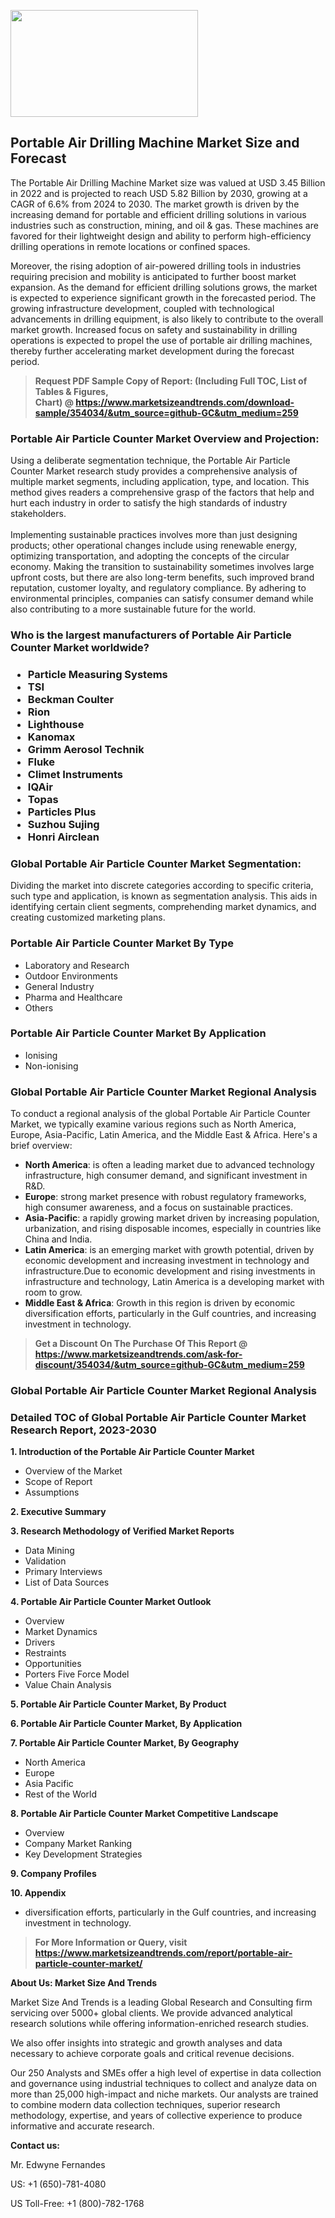 <p><img class="alignnone size-medium wp-image-20088" src="https://ffe5etoiles.com/wp-content/uploads/2024/12/MST1-300x171.png" alt="" width="300" height="171" /></p><h2>Portable Air Drilling Machine Market Size and Forecast</h2><p>The Portable Air Drilling Machine Market size was valued at USD 3.45 Billion in 2022 and is projected to reach USD 5.82 Billion by 2030, growing at a CAGR of 6.6% from 2024 to 2030. The market growth is driven by the increasing demand for portable and efficient drilling solutions in various industries such as construction, mining, and oil & gas. These machines are favored for their lightweight design and ability to perform high-efficiency drilling operations in remote locations or confined spaces.</p><p>Moreover, the rising adoption of air-powered drilling tools in industries requiring precision and mobility is anticipated to further boost market expansion. As the demand for efficient drilling solutions grows, the market is expected to experience significant growth in the forecasted period. The growing infrastructure development, coupled with technological advancements in drilling equipment, is also likely to contribute to the overall market growth. Increased focus on safety and sustainability in drilling operations is expected to propel the use of portable air drilling machines, thereby further accelerating market development during the forecast period.</p></p><blockquote id="" class=""><strong>Request PDF Sample Copy of Report: (Including Full TOC, List of Tables &amp; Figures, Chart)&nbsp;@&nbsp;<strong><a href="https://www.marketsizeandtrends.com/download-sample/354034/&utm_source=github-GC&utm_medium=259" target="_blank">https://www.marketsizeandtrends.com/download-sample/354034/&utm_source=github-GC&utm_medium=259</a></strong></strong></blockquote><h3 id="" class="">Portable Air Particle Counter Market&nbsp;Overview and Projection:</h3><p id="" class="">Using a deliberate segmentation technique, the Portable Air Particle Counter Market research study provides a comprehensive analysis of multiple market segments, including application, type, and location. This method gives readers a comprehensive grasp of the factors that help and hurt each industry in order to satisfy the high standards of industry stakeholders. <br /> <br />Implementing sustainable practices involves more than just designing products; other operational changes include using renewable energy, optimizing transportation, and adopting the concepts of the circular economy. Making the transition to sustainability sometimes involves large upfront costs, but there are also long-term benefits, such improved brand reputation, customer loyalty, and regulatory compliance. By adhering to environmental principles, companies can satisfy consumer demand while also contributing to a more sustainable future for the world.</p><h3 id="" class="">Who is the largest manufacturers of&nbsp;Portable Air Particle Counter Market worldwide?</h3><h3 class=""><p><ul><li>Particle Measuring Systems </li><li> TSI </li><li> Beckman Coulter </li><li> Rion </li><li> Lighthouse </li><li> Kanomax </li><li> Grimm Aerosol Technik </li><li> Fluke </li><li> Climet Instruments </li><li> IQAir </li><li> Topas </li><li> Particles Plus </li><li> Suzhou Sujing </li><li> Honri Airclean</li></ul></p></h3><h3 id="" class="">Global&nbsp;Portable Air Particle Counter Market Segmentation:</h3><p id="" class="">Dividing the market into discrete categories according to specific criteria, such type and application, is known as segmentation analysis. This aids in identifying certain client segments, comprehending market dynamics, and creating customized marketing plans.</p><h3 id="" class="">Portable Air Particle Counter Market&nbsp;By Type</h3><p><p><ul><li>Laboratory and Research</li><li> Outdoor Environments</li><li> General Industry</li><li> Pharma and Healthcare</li><li> Others</p></li></ul></p></p><h3 id="" class="">Portable Air Particle Counter Market&nbsp;By Application</h3><p class=""><p><ul><li>Ionising</li><li> Non-ionising</li></ul></p></p><h3 id="" class="">Global Portable Air Particle Counter Market Regional Analysis</h3><p id="" class="">To conduct a regional analysis of the global Portable Air Particle Counter Market, we typically examine various regions such as North America, Europe, Asia-Pacific, Latin America, and the Middle East &amp; Africa. Here's a brief overview:</p><ul><li><strong>North America</strong>: is often a leading market due to advanced technology infrastructure, high consumer demand, and significant investment in R&amp;D.</li><li><strong>Europe</strong>: strong market presence with robust regulatory frameworks, high consumer awareness, and a focus on sustainable practices.</li><li><strong>Asia-Pacific</strong>: a rapidly growing market driven by increasing population, urbanization, and rising disposable incomes, especially in countries like China and India.</li><li><strong>Latin America</strong>: is an emerging market with growth potential, driven by economic development and increasing investment in technology and infrastructure.Due to economic development and rising investments in infrastructure and technology, Latin America is a developing market with room to grow.</li><li><strong>Middle East &amp; Africa</strong>: Growth in this region is driven by economic diversification efforts, particularly in the Gulf countries, and increasing investment in technology.</li></ul><blockquote id="" class=""><strong>Get a Discount On The Purchase Of This Report @ <strong><a href="https://www.marketsizeandtrends.com/ask-for-discount/354034/&utm_source=github-GC&utm_medium=259" target="_blank">https://www.marketsizeandtrends.com/ask-for-discount/354034/&utm_source=github-GC&utm_medium=259</a></strong></strong></blockquote><h3 id="" class="">Global Portable Air Particle Counter Market Regional Analysis</h3><h3 id="" class="">Detailed TOC of Global Portable Air Particle Counter Market Research Report, 2023-2030</h3><p id="" class=""><strong>1. Introduction of the Portable Air Particle Counter Market</strong></p><ul><li>Overview of the Market</li><li>Scope of Report</li><li>Assumptions</li></ul><p id="" class=""><strong>2. Executive Summary</strong></p><p id="" class=""><strong>3. Research Methodology of Verified Market Reports</strong></p><ul><li>Data Mining</li><li>Validation</li><li>Primary Interviews</li><li>List of Data Sources</li></ul><p id="" class=""><strong>4. Portable Air Particle Counter Market Outlook</strong></p><ul><li>Overview</li><li>Market Dynamics</li><li>Drivers</li><li>Restraints</li><li>Opportunities</li><li>Porters Five Force Model</li><li>Value Chain Analysis</li></ul><p id="" class=""><strong>5. Portable Air Particle Counter Market, By Product</strong></p><p id="" class=""><strong>6. Portable Air Particle Counter Market, By Application</strong></p><p id="" class=""><strong>7. Portable Air Particle Counter Market, By Geography</strong></p><ul><li>North America</li><li>Europe</li><li>Asia Pacific</li><li>Rest of the World</li></ul><p id="" class=""><strong>8. Portable Air Particle Counter Market Competitive Landscape</strong></p><ul><li>Overview</li><li>Company Market Ranking</li><li>Key Development Strategies</li></ul><p id="" class=""><strong>9. Company Profiles</strong></p><p id="" class=""><strong>10. Appendix</strong></p><ul><li>diversification efforts, particularly in the Gulf countries, and increasing investment in technology.</li></ul><blockquote id="" class=""><strong>For More Information or Query, visit <strong><strong><a href="https://www.marketsizeandtrends.com/report/portable-air-particle-counter-market/" target="_blank">https://www.marketsizeandtrends.com/report/portable-air-particle-counter-market/</a></strong></strong></strong></blockquote><p id="" class=""><strong>About Us: Market Size And Trends</strong></p><p id="" class="">Market Size And Trends is a leading Global Research and Consulting firm servicing over 5000+ global clients. We provide advanced analytical research solutions while offering information-enriched research studies.</p><p id="" class="">We also offer insights into strategic and growth analyses and data necessary to achieve corporate goals and critical revenue decisions.</p><p id="" class="">Our 250 Analysts and SMEs offer a high level of expertise in data collection and governance using industrial techniques to collect and analyze data on more than 25,000 high-impact and niche markets. Our analysts are trained to combine modern data collection techniques, superior research methodology, expertise, and years of collective experience to produce informative and accurate research.</p><p id="" class=""><strong>Contact us:</strong></p><p id="" class="">Mr. Edwyne Fernandes</p><p id="" class="">US: +1 (650)-781-4080</p><p id="" class="">US Toll-Free: +1 (800)-782-1768</p>
